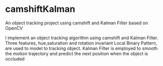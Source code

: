 camshiftKalman
==============

An object tracking project using camshift and Kalman Filter based on OpenCV

I implement an object tracking algorithm using camshift and Kalman Filter. Three features, hue,saturation and rotation invariant Local Binary Pattern, are used to model to tracking object. Kalman Filter is employed to smooth the motion trajectory and predict the next position when the object is occluded
